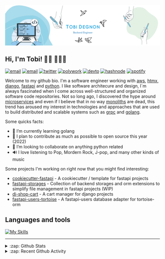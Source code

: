 [![Banner](https://github.com/Tobi-De/Tobi-De/blob/main/img/cover.png?raw=true)](https://oluwatobi.dev)

## Hi, I'm Tobi! 👋🏾 👨🏿‍💻

[![email](https://img.shields.io/badge/WEB-12100E?logo=google-earth&color=282A36)](https://oluwatobi.dev)
[![email](https://img.shields.io/badge/PROTONMAIL-12100E?logo=protonmail&color=282A36)](mailto:tobidegnon@proton.me)
[![twitter](https://img.shields.io/badge/TWITTER-12100E?logo=twitter&color=282A36)](https://twitter.com/tobidegnon)
[![polywork](https://img.shields.io/badge/POLYWORK-12100E?logo=polywork&logoColor=red&color=282A36)](https://www.polywork.com/tobi99)
[![devto](https://img.shields.io/badge/DEV.TO-12100E?logo=dev.to&color=282A36)](https://www.polywork.com/tobidegnon)
[![hashnode](https://img.shields.io/badge/HASHNODE-12100E?logo=hashnode&color=282A36)](https://tobidegnon.hashnode.dev/)
[![spotify](https://img.shields.io/badge/SPOTIFY-12100E?logo=spotify&color=282A36)](https://open.spotify.com/user/16nkjfi9016vplwwuohlk9t5n?si=32da9f7b741f4ef4)

Welcome to my github bio. I'm a software engineer working with [aws](https://aws.amazon.com/fr/), [htmx](https://github.com/bigskysoftware/htmx), [django](https://github.com/django/django), [fastapi](https://github.com/tiangolo/fastapi) and [python](https://github.com/python).
I like software architecure and design, I´m always fascinated when I come across well-structured and organized software code repositories. Not so long ago, I discovered the hype around [microservices](https://microservices.io/) and even if I believe that in no way [monoliths](https://en.wikipedia.org/wiki/Monolithic_application) are dead, this trend has aroused my interest in technologies and approaches that are used to build distributed and scalable systems such as [grpc](https://grpc.io/) and [golang](https://go.dev/).

Some quicks facts:

- 🔭 I’m currently learning golang
- 🌱 I plan to contribute as much as possible to open source this year (2022)
- 👯 I’m looking to collaborate on anything python related
- 🔊 I love listening to Pop, Mordern Rock, J-pop, and many other kinds of music

Some projects I'm working on right now that you might find interesting:

- [cookiecutter-fastapi](https://github.com/tobi-de/cookiecutter-fastapi) - A cookiecutter / template for fastapi projects
- [fastapi-storages](https://github.com/tobi-de/fastapi-storages) - Collection of backend storages and orm extensions to simplify file management in fastapi projects (WIP)
- [dj-shop-cart](https://github.com/tobi-de/dj-shop-cart) - A cart manager for django projects
- [fastapi-users-tortoise](https://github.com/tobi-de/fastapi-users-tortoise) - A fastapi-users database adapter for tortoise-orm

## Languages and tools

[![My Skills](https://skillicons.dev/icons?i=python,django,fastapi,aws,redis,postgres,docker,nginx,vscode,js,git,html,css,vue,nuxt&theme=dark)](https://skillicons.dev)

---
<details>
  <summary>:zap: Github Stats</summary>

<br/>
<p align="left">
  <a href="https://oluwatobi.dev/">
  <img width="49.5%" src="https://github-readme-stats.tobi-de.vercel.app/api?username=Tobi-De&count_private=true&show_icons=true&hide_border=true&theme=dracula" />
    <img width="49.5%" src="https://github-readme-streak-stats.herokuapp.com?user=Tobi-De&theme=dracula&hide_border=true" />
  </a>
</p>
<br>

 </details>

<details>
  <summary>:zap: Recent Github Activity</summary>

<br/>
 <!--RECENT_ACTIVITY:start-->
1. ⬆️ Pushed 1 commit(s) to [Tobi-De/Tobi-De](https://github.com/Tobi-De/Tobi-De)
2. ⬆️ Pushed 1 commit(s) to [Tobi-De/Tobi-De](https://github.com/Tobi-De/Tobi-De)
3. ⬆️ Pushed 2 commit(s) to [Tobi-De/Tobi-De](https://github.com/Tobi-De/Tobi-De)
4. ⭐ Starred [Readme-Workflows/recent-activity](https://github.com/Readme-Workflows/recent-activity)
5. ⬆️ Pushed 1 commit(s) to [Tobi-De/Tobi-De](https://github.com/Tobi-De/Tobi-De)
<!--RECENT_ACTIVITY:end-->

 <!--RECENT_ACTIVITY:last_update-->
Last Updated: Monday, November 7th, 2022, 10:38:41 AM
<!--RECENT_ACTIVITY:last_update_end-->

</details